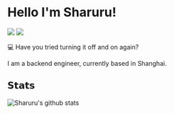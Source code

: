 # Hello I'm Sharuru!

[![](https://img.shields.io/badge/-@SharuruDunois-%231DA1F2?style=flat-square&logo=twitter&logoColor=ffffff)](https://twitter.com/SharuruDunois)
[![](https://img.shields.io/badge/-@Sharuru-%23181717?style=flat-square&logo=github)](https://github.com/Sharuru)


:computer: Have you tried turning it off and on again?

I am a backend engineer, currently based in Shanghai.


## 𝗦𝘁𝗮𝘁𝘀

![Sharuru's github stats](https://github-readme-stats.vercel.app/api?username=Sharuru&show_icons=true&theme=dracula)
